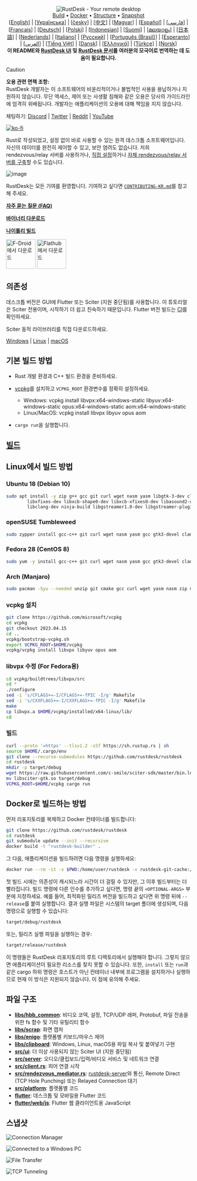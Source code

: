 <p align="center">
  <img src="../res/logo-header.svg" alt="RustDesk - Your remote desktop"><br>
  <a href="#raw-steps-to-build">Build</a> •
  <a href="#how-to-build-with-docker">Docker</a> •
  <a href="#file-structure">Structure</a> •
  <a href="#snapshot">Snapshot</a><br>
  [<a href="../README.md">English</a>] | [<a href="README-UA.md">Українська</a>] | [<a href="README-CS.md">česky</a>] | [<a href="README-ZH.md">中文</a>] | [<a href="README-HU.md">Magyar</a>] | [<a href="README-ES.md">Español</a>] | [<a href="README-FA.md">فارسی</a>] | [<a href="README-FR.md">Français</a>] | [<a href="README-DE.md">Deutsch</a>] | [<a href="README-PL.md">Polski</a>] | [<a href="README-ID.md">Indonesian</a>] | [<a href="README-FI.md">Suomi</a>] | [<a href="README-ML.md">മലയാളം</a>] | [<a href="README-JP.md">日本語</a>] | [<a href="README-NL.md">Nederlands</a>] | [<a href="README-IT.md">Italiano</a>] | [<a href="README-RU.md">Русский</a>] | [<a href="README-PTBR.md">Português (Brasil)</a>] | [<a href="README-EO.md">Esperanto</a>] | [<a href="README-AR.md">العربي</a>] | [<a href="README-VN.md">Tiếng Việt</a>] | [<a href="README-DA.md">Dansk</a>] | [<a href="README-GR.md">Ελληνικά</a>] | [<a href="README-TR.md">Türkçe</a>] | [<a href="README-NO.md">Norsk</a>]<br>
  <b>이 README와 <a href="https://github.com/rustdesk/rustdesk/tree/master/src/lang">RustDesk UI</a> 및 <a href="https://github.com/rustdesk/doc.rustdesk.com">RustDesk 문서</a>를 여러분의 모국어로 번역하는 데 도움이 필요합니다.</b>
</p>

> [!Caution]
> **오용 관련 면책 조항:** <br>
> RustDesk 개발자는 이 소프트웨어의 비윤리적이거나 불법적인 사용을 용납하거나 지원하지 않습니다. 무단 액세스, 제어 또는 사생활 침해와 같은 오용은 당사의 가이드라인에 엄격히 위배됩니다. 개발자는 애플리케이션의 오용에 대해 책임을 지지 않습니다.

채팅하기: [Discord](https://discord.gg/nDceKgxnkV) | [Twitter](https://twitter.com/rustdesk) | [Reddit](https://www.reddit.com/r/rustdesk) | [YouTube](https://www.youtube.com/@rustdesk)


[![ko-fi](https://ko-fi.com/img/githubbutton_sm.svg)](https://ko-fi.com/I2I04VU09)

Rust로 작성되었고, 설정 없이 바로 사용할 수 있는 원격 데스크톱 소프트웨어입니다. 자신의 데이터를 완전히 제어할 수 있고, 보안 염려도 없습니다. 저희 rendezvous/relay 서버를 사용하거나, [직접 설정](https://rustdesk.com/server)하거나 [자체 rendezvous/relay 서버를 구축](https://github.com/rustdesk/rustdesk-server-demo)할 수도 있습니다.

![image](https://user-images.githubusercontent.com/71636191/171661982-430285f0-2e12-4b1d-9957-4a58e375304d.png)

RustDesk는 모든 기여를 환영합니다. 기여하고 싶다면 [`CONTRIBUTING-KR.md`](CONTRIBUTING-KR.md)를 참고해 주세요.

[**자주 묻는 질문 (FAQ)**](https://github.com/rustdesk/rustdesk/wiki/FAQ)

[**바이너리 다운로드**](https://github.com/rustdesk/rustdesk/releases)

[**나이틀리 빌드**](https://github.com/rustdesk/rustdesk/releases/tag/nightly)

[<img src="https://f-droid.org/badge/get-it-on.png"
    alt="F-Droid에서 다운로드"
    height="80">](https://f-droid.org/en/packages/com.carriez.flutter_hbb)
[<img src="https://flathub.org/api/badge?svg&locale=en"
    alt="Flathub에서 다운로드"
    height="80">](https://flathub.org/apps/com.rustdesk.RustDesk)

## 의존성

데스크톱 버전은 GUI에 Flutter 또는 Sciter (지원 중단됨)를 사용합니다. 이 튜토리얼은 Sciter 전용이며, 시작하기 더 쉽고 친숙하기 때문입니다. Flutter 버전 빌드는 [CI](https://github.com/rustdesk/rustdesk/blob/master/.github/workflows/flutter-build.yml)를 확인하세요.

Sciter 동적 라이브러리를 직접 다운로드하세요.

[Windows](https://raw.githubusercontent.com/c-smile/sciter-sdk/master/bin.win/x64/sciter.dll) |
[Linux](https://raw.githubusercontent.com/c-smile/sciter-sdk/master/bin.lnx/x64/libsciter-gtk.so) |
[macOS](https://raw.githubusercontent.com/c-smile/sciter-sdk/master/bin.osx/libsciter.dylib)

## 기본 빌드 방법

- Rust 개발 환경과 C++ 빌드 환경을 준비하세요.

- [vcpkg](https://github.com/microsoft/vcpkg)를 설치하고 `VCPKG_ROOT` 환경변수를 정확히 설정하세요.

  - Windows: vcpkg install libvpx:x64-windows-static libyuv:x64-windows-static opus:x64-windows-static aom:x64-windows-static
  - Linux/MacOS: vcpkg install libvpx libyuv opus aom

- `cargo run`을 실행합니다.

## [빌드](https://rustdesk.com/docs/en/dev/build/)

## Linux에서 빌드 방법

### Ubuntu 18 (Debian 10)

```sh
sudo apt install -y zip g++ gcc git curl wget nasm yasm libgtk-3-dev clang libxcb-randr0-dev libxdo-dev \
        libxfixes-dev libxcb-shape0-dev libxcb-xfixes0-dev libasound2-dev libpulse-dev cmake make \
        libclang-dev ninja-build libgstreamer1.0-dev libgstreamer-plugins-base1.0-dev libpam0g-dev
```

### openSUSE Tumbleweed

```sh
sudo zypper install gcc-c++ git curl wget nasm yasm gcc gtk3-devel clang libxcb-devel libXfixes-devel cmake alsa-lib-devel gstreamer-devel gstreamer-plugins-base-devel xdotool-devel pam-devel
```

### Fedora 28 (CentOS 8)

```sh
sudo yum -y install gcc-c++ git curl wget nasm yasm gcc gtk3-devel clang libxcb-devel libxdo-devel libXfixes-devel pulseaudio-libs-devel cmake alsa-lib-devel gstreamer1-devel gstreamer1-plugins-base-devel pam-devel
```

### Arch (Manjaro)

```sh
sudo pacman -Syu --needed unzip git cmake gcc curl wget yasm nasm zip make pkg-config clang gtk3 xdotool libxcb libxfixes alsa-lib pipewire
```

### vcpkg 설치

```sh
git clone https://github.com/microsoft/vcpkg
cd vcpkg
git checkout 2023.04.15
cd ..
vcpkg/bootstrap-vcpkg.sh
export VCPKG_ROOT=$HOME/vcpkg
vcpkg/vcpkg install libvpx libyuv opus aom
```

### libvpx 수정 (For Fedora용)

```sh
cd vcpkg/buildtrees/libvpx/src
cd *
./configure
sed -i 's/CFLAGS+=-I/CFLAGS+=-fPIC -I/g' Makefile
sed -i 's/CXXFLAGS+=-I/CXXFLAGS+=-fPIC -I/g' Makefile
make
cp libvpx.a $HOME/vcpkg/installed/x64-linux/lib/
cd
```

### 빌드

```sh
curl --proto '=https' --tlsv1.2 -sSf https://sh.rustup.rs | sh
source $HOME/.cargo/env
git clone --recurse-submodules https://github.com/rustdesk/rustdesk
cd rustdesk
mkdir -p target/debug
wget https://raw.githubusercontent.com/c-smile/sciter-sdk/master/bin.lnx/x64/libsciter-gtk.so
mv libsciter-gtk.so target/debug
VCPKG_ROOT=$HOME/vcpkg cargo run
```

## Docker로 빌드하는 방법

먼저 리포지토리를 복제하고 Docker 컨테이너를 빌드합니다:

```sh
git clone https://github.com/rustdesk/rustdesk
cd rustdesk
git submodule update --init --recursive
docker build -t "rustdesk-builder" .
```

그 다음, 애플리케이션을 빌드하려면 다음 명령을 실행하세요:

```sh
docker run --rm -it -v $PWD:/home/user/rustdesk -v rustdesk-git-cache:/home/user/.cargo/git -v rustdesk-registry-cache:/home/user/.cargo/registry -e PUID="$(id -u)" -e PGID="$(id -g)" rustdesk-builder
```

첫 빌드 시에는 의존성이 캐시되느라 시간이 더 걸릴 수 있지만, 그 이후 빌드부터는 더 빨라집니다. 빌드 명령에 다른 인수를 추가하고 싶다면, 명령 끝의 `<OPTIONAL-ARGS>` 부분에 지정하세요. 예를 들어, 최적화된 릴리즈 버전을 빌드하고 싶다면 위 명령 뒤에 `--release`를 붙여 실행합니다. 결과 실행 파일은 시스템의 target 폴더에 생성되며, 다음 명령으로 실행할 수 있습니다:

```sh
target/debug/rustdesk
```

또는, 릴리즈 실행 파일을 실행하는 경우:

```sh
target/release/rustdesk
```

이 명령들은 RustDesk 리포지토리의 루트 디렉토리에서 실행해야 합니다. 그렇지 않으면 애플리케이션이 필요한 리소스를 찾지 못할 수 있습니다. 또한, `install` 또는 `run`과 같은 cargo 하위 명령은 호스트가 아닌 컨테이너 내부에 프로그램을 설치하거나 실행하므로 현재 이 방식은 지원되지 않습니다. 이 점에 유의해 주세요.

## 파일 구조

- **[libs/hbb_common](https://github.com/rustdesk/rustdesk/tree/master/libs/hbb_common)**: 비디오 코덱, 설정, TCP/UDP 래퍼, Protobuf, 파일 전송을 위한 fs 함수 및 기타 유틸리티 함수
- **[libs/scrap](https://github.com/rustdesk/rustdesk/tree/master/libs/scrap)**: 화면 캡처
- **[libs/enigo](https://github.com/rustdesk/rustdesk/tree/master/libs/enigo)**: 플랫폼별 키보드/마우스 제어
- **[libs/clipboard](https://github.com/rustdesk/rustdesk/tree/master/libs/clipboard)**: Windows, Linux, macOS용 파일 복사 및 붙여넣기 구현
- **[src/ui](https://github.com/rustdesk/rustdesk/tree/master/src/ui)**: 더 이상 사용되지 않는 Sciter UI (지원 중단됨)
- **[src/server](https://github.com/rustdesk/rustdesk/tree/master/src/server)**: 오디오/클립보드/입력/비디오 서비스 및 네트워크 연결
- **[src/client.rs](https://github.com/rustdesk/rustdesk/tree/master/src/client.rs)**: 피어 연결 시작
- **[src/rendezvous_mediator.rs](https://github.com/rustdesk/rustdesk/tree/master/src/rendezvous_mediator.rs)**: [rustdesk-server](https://github.com/rustdesk/rustdesk-server)와 통신, Remote Direct (TCP Hole Punching) 또는 Relayed Connection 대기
- **[src/platform](https://github.com/rustdesk/rustdesk/tree/master/src/platform)**: 플랫폼별 코드
- **[flutter](https://github.com/rustdesk/rustdesk/tree/master/flutter)**: 데스크톱 및 모바일용 Flutter 코드
- **[flutter/web/js](https://github.com/rustdesk/rustdesk/tree/master/flutter/web/v1/js)**: Flutter 웹 클라이언트용 JavaScript

## 스냅샷

![Connection Manager](https://github.com/rustdesk/rustdesk/assets/28412477/db82d4e7-c4bc-4823-8e6f-6af7eadf7651)

![Connected to a Windows PC](https://github.com/rustdesk/rustdesk/assets/28412477/9baa91e9-3362-4d06-aa1a-7518edcbd7ea)

![File Transfer](https://github.com/rustdesk/rustdesk/assets/28412477/39511ad3-aa9a-4f8c-8947-1cce286a46ad)

![TCP Tunneling](https://github.com/rustdesk/rustdesk/assets/28412477/78e8708f-e87e-4570-8373-1360033ea6c5)

